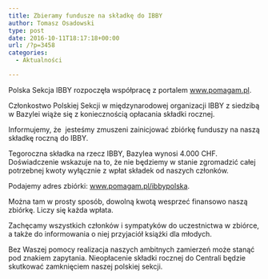 ```yaml
---
title: Zbieramy fundusze na składkę do IBBY
author: Tomasz Osadowski
type: post
date: 2016-10-11T18:17:18+00:00
url: /?p=3458
categories:
  - Aktualności

---
```

Polska Sekcja IBBY rozpoczęła współpracę z portalem <a href="http://www.pomagam.pl" target="_blank">www.pomagam.pl</a>.

Członkostwo Polskiej Sekcji w międzynarodowej organizacji IBBY z siedzibą w Bazylei wiąże się z koniecznością opłacania składki rocznej.<!--more-->

Informujemy, że  jesteśmy zmuszeni zainicjować zbiórkę funduszy na naszą składkę roczną do IBBY.

Tegoroczna składka na rzecz IBBY, Bazylea wynosi 4.000 CHF. Doświadczenie wskazuje na to, że nie będziemy w stanie zgromadzić całej potrzebnej kwoty wyłącznie z wpłat składek od naszych członków.

Podajemy adres zbiórki: <a href="http://www.pomagam.pl/ibbypolska" target="_blank">www.pomagam.pl/ibbypolska</a>.

Można tam w prosty sposób, dowolną kwotą wesprzeć finansowo naszą zbiórkę. Liczy się każda wpłata.

Zachęcamy wszystkich członków i sympatyków do uczestnictwa w zbiórce, a także do informowania o niej przyjaciół książki dla młodych.

Bez Waszej pomocy realizacja naszych ambitnych zamierzeń może stanąć pod znakiem zapytania. Nieopłacenie składki rocznej do Centrali będzie skutkować zamknięciem naszej polskiej sekcji.

&nbsp;

&nbsp;
